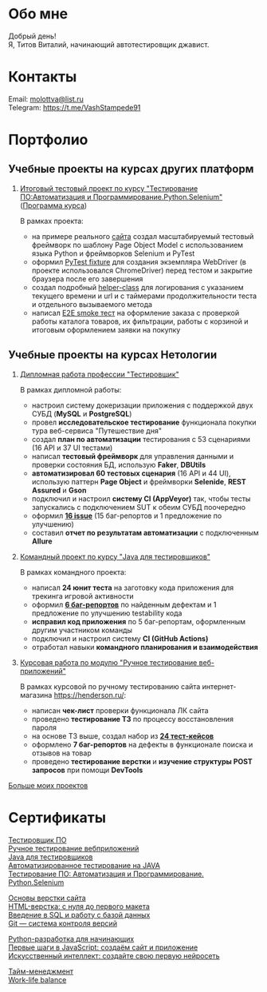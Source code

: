 # Обо мне

Добрый день!  
Я, Титов Виталий, начинающий автотестировщик джавист. 

# Контакты
     
Email: molottva@list.ru  
Telegram: https://t.me/VashStampede91

# Портфолио

## Учебные проекты на курсах других платформ

1. [Итоговый тестовый проект по курсу "Тестирование ПО:Автоматизация и Программирование.Python.Selenium"](https://github.com/molottva/PythonSelenium) ([Программа курса](https://stepik.org/course/120491))

   В рамках проекта:

    - на примере реального [сайта](https://www.shipmodeling.ru/) создал масштабируемый тестовый фреймворк по шаблону Page Object Model с использованием языка Python и фреймворков Selenium и PyTest
    - оформил [PyTest fixture](https://github.com/molottva/PythonSelenium/blob/main/conftest.py) для создания экземпляра WebDriver (в проекте использовался ChromeDriver) перед тестом и закрытие браузера после его завершения
    - создал подробный [helper-class](https://github.com/molottva/PythonSelenium/blob/main/helpers/logger.py) для логирования с указанием текущего времени и url и с таймерами продолжительности теста и отдельного вызываемого метода 
    - написал [E2E smoke тест](https://github.com/molottva/PythonSelenium/blob/main/tests/test_smoke.py) на оформление заказа с проверкой работы каталога товаров, их фильтрации, работы с корзиной и итоговым оформлением заявки на покупку

## Учебные проекты на курсах Нетологии

1. [Дипломная работа профессии "Тестировщик"](https://github.com/molottva/Diploma)

    В рамках дипломной работы:

    - настроил систему докеризации приложения с поддержкой двух СУБД (**MySQL** и **PostgreSQL**)
    - провел **исследовательское тестирование** функционала покупки тура веб-сервиса "Путешествие дня"
    - создал **план по автоматизации** тестирования с 53 сценариями (16 API и 37 UI тестами)
    - написал **тестовый фреймворк** для управления данными и проверки состояния БД, использую **Faker**, **DBUtils**
    - **автоматизировал 60 тестовых сценария** (16 API и 44 UI), использую паттерн **Page Object** и фреймворки **Selenide**, **REST Assured** и **Gson**
    - подключил и настроил **систему CI (AppVeyor)** так, чтобы тесты запускались с подключением SUT к обеим СУБД поочередно
    - оформил [**16 issue**](https://github.com/molottva/Diploma/issues) (15 баг-репортов и 1 предложение по улучшению)
    - составил **отчет по результатам автоматизации** с подключенным **Allure**


1. [Командный проект по курсу "Java для тестировщиков"](https://github.com/molottva/TeamWork)

    В рамках командного проекта: 

     - написал **24 юнит теста** на заготовку кода приложения для трекинга игровой активности
     - оформил [**6 баг-репортов**](https://github.com/molottva/TeamWork/issues?q=is%3Aissue+is%3Aclosed) по найденным дефектам и 1 предложение по улучшению testability кода
     - **исправил код приложения** по 5 баг-репортам, оформленным другим участником команды
     - подключил и настроил систему **CI (GitHub Actions)**
     - отработал навыки **командного планирования и взаимодействия**

1. [Курсовая работа по модулю "Ручное тестирование веб-приложений"](https://docs.google.com/spreadsheets/d/1qeVGnFKS7NjMV8O19GbYHfcnCjph7PB6jLOaJ1FN47c/edit#gid=0)

    В рамках курсовой по ручному тестированию сайта интернет-магазина https://henderson.ru/:

    - написан **чек-лист** проверки функционала ЛК сайта 
    - проведено **тестирование ТЗ** по процессу восстановления пароля
    - на основе ТЗ выше, создал набор из [**24 тест-кейсов**](https://docs.google.com/spreadsheets/d/1iZCpOpNcf0S520hipYyCJB1oy4XhBkYhZOKbbW55dpA/edit#gid=1422237901)
    - оформлено **7 баг-репортов** на дефекты в функционале поиска и отзывов на товар
    - проведено **тестирование верстки** и **изучение структуры POST запросов** при помощи **DevTools**
 
[Больше моих проектов](https://github.com/molottva?tab=repositories) 

# Сертификаты

[Тестировщик ПО](pdf/certificate.pdf)  
[Ручное тестирование вебприложений](pdf/certificateMQA.pdf)  
[Java для тестировщиков](pdf/certificateJAVA.pdf)  
[Автоматизированное тестирование на JAVA](pdf/certificateAQA.pdf)  
[Тестирование ПО: Автоматизация и Программирование. Python.Selenium](pdf/stepik-certificate-python-selenium.pdf)

[Основы верстки сайта](pdf/certificateHTML.pdf)  
[ HTML-верстка: с нуля до первого макета](pdf/certificateHTML2.pdf)  
[Введение в SQL и работу с базой данных](pdf/certificateSQL.pdf)  
[Git — система контроля версий](pdf/certificateGit.pdf)

[Python-разработка для начинающих](pdf/certificatePy.pdf)  
[Первые шаги в JavaScript: создаём сайт и приложение](pdf//certificateJS.pdf)  
[Искусственный интеллект: создайте свою первую нейросеть](pdf/certificateAI.pdf)

[Тайм-менеджмент](pdf/certificateTM.pdf)  
[Work-life balance](pdf//certificateWL.pdf)
